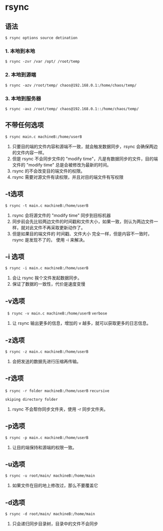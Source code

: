 # rsync

## 语法

`$ rsync options source detination`

### 1. 本地到本地

`$ rsync -zvr /var /opt/ /root/temp`

### 2. 本地到源端 

`$ rsync -azv /root/temp/ chaos@192.168.0.1:/home/chaos/temp/`

### 3. 本地到服务器 

`$ rsync -avz /root/temp/ chaos@192.168.0.1::/home/chaos/temp/`

## 不带任何选项

`$ rsync main.c machineB:/home/userB`

1. 只要目的端的文件内容和源端不一致，就会触发数据同步，rsync 会确保两边的文件内容一样。
2. 但是 rsync 不会同步文件的 "modify time"，凡是有数据同步的文件，目的端文件的 "modify time" 总是会被修改为最新的时间。
3. rsync 的不会改变目的端文件的权限。
4. rsync 需要对源文件有读权限，并且对目的端文件有写权限

## -t选项

`$ rsync -t main.c machineB:/home/userB`

1. rsync 会将源文件的 "modify time" 同步到目标机器
2. 同步前会先比较两边文件的时间戳和文件大小，如果一致，则认为两边文件一样，就对此文件不再采取更新动作了。
3. 但是如果目的端文件的 时间戳、文件大小 完全一样，但是内容不一致时，rsync 是发现不了的， 使用 -i 来解决。

## -i 选项

`$ rsync -i main.c machineB:/home/userB`

1. 会让 rsync 挨个文件发起数据同步。
2. 保证了数据的一致性，代价是速度变慢

## -v选项

` $ rsync -v main.c machineB:/home/userB`  `verbose`

1. 让 rsync 输出更多的信息，增加的 v 越多，就可以获取更多的日志信息。

## -z选项

`$ rsync -z main.c machineB:/home/userB`

1. 会把发送的数据先进行压缩再传输。

## -r选项

`$ rsync -r folder machineB:/home/userB`   `recursive`

`skiping directory folder `

1. rsync 不会帮你同步文件夹，使用 -r 同步文件夹。

## -p选项

`$ rsync -p main.c machineB:/home/userB`

1. 让目的端保持和源端的权限一致。

## -u选项

`$ rsync -u root/main/ machineB:/home/main`

1. 如果文件在目的地上修改过，那么不要覆盖它

## -d选项

`$ rsync -d root/main/ machineB:/home/main`

1. 只会递归同步目录树，目录中的文件不会同步

